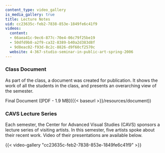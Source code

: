 ```yaml
---
content_type: video_gallery
is_media_gallery: true
title: Lecture Notes
uid: cc23635c-feb2-7838-853e-1849fe6c41f9
videos:
  content:
  - 66aea41c-9ec6-877c-70e4-06c79f25be19
  - 50dfd9b8-a2f9-ca32-8389-b40a2d383d8f
  - 9d8eac02-f93d-8c2c-8826-d9f60cf2570c
  website: 4-367-studio-seminar-in-public-art-spring-2006
---
```


### Class Document

As part of the class, a document was created for publication. It shows the work of all the students in the class, and presents an overarching view of the semester.

Final Document ([PDF - 1.9 MB]({{< baseurl >}}/resources/document))

### CAVS Lecture Series

Each semester, the Center for Advanced Visual Studies (CAVS) sponsors a lecture series of visiting artists. In this semester, five artists spoke about their recent work. Video of their presentations are available below.

{{< video-gallery "cc23635c-feb2-7838-853e-1849fe6c41f9" >}}

